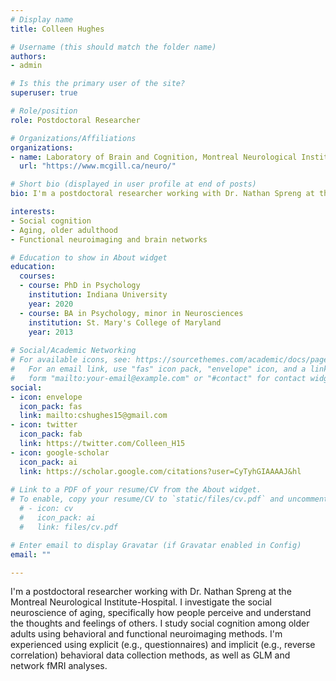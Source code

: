 ```yaml
---
# Display name
title: Colleen Hughes

# Username (this should match the folder name)
authors:
- admin

# Is this the primary user of the site?
superuser: true

# Role/position
role: Postdoctoral Researcher

# Organizations/Affiliations
organizations:
- name: Laboratory of Brain and Cognition, Montreal Neurological Institute-Hospital, McGill University
  url: "https://www.mcgill.ca/neuro/"

# Short bio (displayed in user profile at end of posts)
bio: I'm a postdoctoral researcher working with Dr. Nathan Spreng at the Montreal Neurological Institute-Hospital. 

interests:
- Social cognition
- Aging, older adulthood
- Functional neuroimaging and brain networks

# Education to show in About widget
education:
  courses:
  - course: PhD in Psychology
    institution: Indiana University
    year: 2020
  - course: BA in Psychology, minor in Neurosciences
    institution: St. Mary's College of Maryland
    year: 2013
    
# Social/Academic Networking
# For available icons, see: https://sourcethemes.com/academic/docs/page-builder/#icons
#   For an email link, use "fas" icon pack, "envelope" icon, and a link in the
#   form "mailto:your-email@example.com" or "#contact" for contact widget.
social:
- icon: envelope
  icon_pack: fas
  link: mailto:cshughes15@gmail.com
- icon: twitter
  icon_pack: fab
  link: https://twitter.com/Colleen_H15
- icon: google-scholar
  icon_pack: ai
  link: https://scholar.google.com/citations?user=CyTyhGIAAAAJ&hl
  
# Link to a PDF of your resume/CV from the About widget.
# To enable, copy your resume/CV to `static/files/cv.pdf` and uncomment the lines below.
  # - icon: cv
  #   icon_pack: ai
  #   link: files/cv.pdf

# Enter email to display Gravatar (if Gravatar enabled in Config)
email: ""

---
```


I'm a postdoctoral researcher working with Dr. Nathan Spreng at the Montreal Neurological Institute-Hospital. I investigate the social neuroscience of aging, specifically how people perceive and understand the thoughts and feelings of others. I study social cognition among older adults using behavioral and functional neuroimaging methods. I'm experienced using explicit (e.g., questionnaires) and implicit (e.g., reverse correlation) behavioral data collection methods, as well as GLM and network fMRI analyses.
